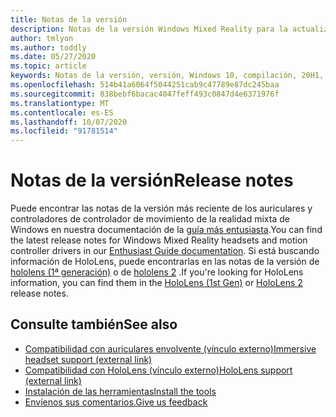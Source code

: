 ```yaml
---
title: Notas de la versión
description: Notas de la versión Windows Mixed Reality para la actualización 2020 de Windows 10 (también conocida como 2004).
author: tmlyon
ms.author: toddly
ms.date: 05/27/2020
ms.topic: article
keywords: Notas de la versión, versión, Windows 10, compilación, 20H1, so, 2020 de mayo de 2004
ms.openlocfilehash: 514b41a6064f5044251cab9c47789e87dc245baa
ms.sourcegitcommit: 838bebf6bacac4047feff493c0847d4e6371976f
ms.translationtype: MT
ms.contentlocale: es-ES
ms.lasthandoff: 10/07/2020
ms.locfileid: "91781514"
---
```

# <a name="release-notes"></a><span data-ttu-id="40123-104">Notas de la versión</span><span class="sxs-lookup"><span data-stu-id="40123-104">Release notes</span></span>

<span data-ttu-id="40123-105">Puede encontrar las notas de la versión más reciente de los auriculares y controladores de controlador de movimiento de la realidad mixta de Windows en nuestra documentación de la [guía más entusiasta](https://docs.microsoft.com/windows/mixed-reality/enthusiast-guide/mixed-reality-software).</span><span class="sxs-lookup"><span data-stu-id="40123-105">You can find the latest release notes for Windows Mixed Reality headsets and motion controller drivers in our [Enthusiast Guide documentation](https://docs.microsoft.com/windows/mixed-reality/enthusiast-guide/mixed-reality-software).</span></span> <span data-ttu-id="40123-106">Si está buscando información de HoloLens, puede encontrarlas en las notas de la versión de [hololens (1ª generación)](https://docs.microsoft.com/hololens/hololens1-release-notes) o de [hololens 2](https://docs.microsoft.com/hololens/hololens-release-notes) .</span><span class="sxs-lookup"><span data-stu-id="40123-106">If you're looking for HoloLens information, you can find them in the [HoloLens (1st Gen)](https://docs.microsoft.com/hololens/hololens1-release-notes) or [HoloLens 2](https://docs.microsoft.com/hololens/hololens-release-notes) release notes.</span></span>

## <a name="see-also"></a><span data-ttu-id="40123-107">Consulte también</span><span class="sxs-lookup"><span data-stu-id="40123-107">See also</span></span>
* [<span data-ttu-id="40123-108">Compatibilidad con auriculares envolvente (vínculo externo)</span><span class="sxs-lookup"><span data-stu-id="40123-108">Immersive headset support (external link)</span></span>](https://docs.microsoft.com/windows/mixed-reality/enthusiast-guide/troubleshooting-windows-mixed-reality)
* [<span data-ttu-id="40123-109">Compatibilidad con HoloLens (vínculo externo)</span><span class="sxs-lookup"><span data-stu-id="40123-109">HoloLens support (external link)</span></span>](https://support.microsoft.com/products/hololens)
* [<span data-ttu-id="40123-110">Instalación de las herramientas</span><span class="sxs-lookup"><span data-stu-id="40123-110">Install the tools</span></span>](../develop/install-the-tools.md)
* [<span data-ttu-id="40123-111">Envíenos sus comentarios.</span><span class="sxs-lookup"><span data-stu-id="40123-111">Give us feedback</span></span>](../give-us-feedback.md)
